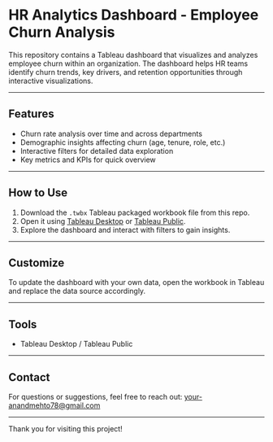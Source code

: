 # HR Analytics Dashboard - Employee Churn Analysis

This repository contains a Tableau dashboard that visualizes and analyzes employee churn within an organization. The dashboard helps HR teams identify churn trends, key drivers, and retention opportunities through interactive visualizations.

---

## Features

- Churn rate analysis over time and across departments
- Demographic insights affecting churn (age, tenure, role, etc.)
- Interactive filters for detailed data exploration
- Key metrics and KPIs for quick overview

---

## How to Use

1. Download the `.twbx` Tableau packaged workbook file from this repo.  
2. Open it using [Tableau Desktop](https://www.tableau.com/products/desktop) or [Tableau Public](https://public.tableau.com).  
3. Explore the dashboard and interact with filters to gain insights.

---

## Customize

To update the dashboard with your own data, open the workbook in Tableau and replace the data source accordingly.

---

## Tools

- Tableau Desktop / Tableau Public

---

## Contact

For questions or suggestions, feel free to reach out: your-anandmehto78@gmail.com

---

Thank you for visiting this project!
